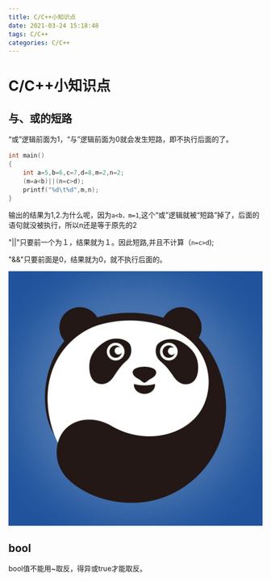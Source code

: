 ```yaml
---
title: C/C++小知识点
date: 2021-03-24 15:18:48
tags: C/C++
categories: C/C++
---
```

# C/C++小知识点
## 与、或的短路
“或”逻辑前面为1，“与”逻辑前面为0就会发生短路，即不执行后面的了。

```c++
int main()
{
    int a=5,b=6,c=7,d=8,m=2,n=2;
    (m=a<b)||(n=c>d);
    printf("%d\t%d",m,n);
}
```
输出的结果为1,2.为什么呢，因为`a<b，m=1`,这个“或”逻辑就被“短路”掉了，后面的语句就没被执行，所以n还是等于原先的2 

"||"只要前一个为１，结果就为１。因此短路,并且不计算（`n=c>d`);

"&&"只要前面是0，结果就为0，就不执行后面的。

![测试图片](./C++小知识点/熊猫头.jpg)


## bool
bool值不能用~取反，得异或true才能取反。

